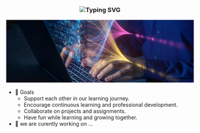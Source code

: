 <!-- *README.md -->
<!-- markdownlint-disable-next-line MD041 -->
<div  align="center" ><h3><img width="400" align="center"  src="https://readme-typing-svg.herokuapp.com?font=Fira+Code&pause=500&color=12F7DE&width=435&lines=Hello+there!👋;Welcome+to+Our+Organization!;We+are+glad+to+have+you+here." alt="Typing SVG" /></h3></div>

![IT](../assets/IT.jpg)

- 🎯 Goals
  - Support each other in our learning journey.
  - Encourage continuous learning and professional development.
  - Collaborate on projects and assignments.
  - Have fun while learning and growing together.
- 🔭 we are curently working on ...
